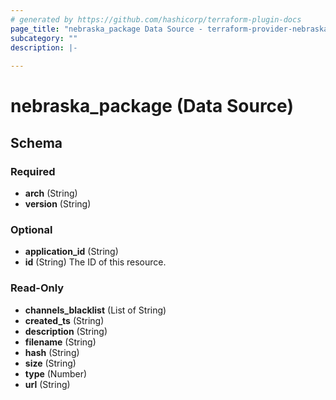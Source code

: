 ```yaml
---
# generated by https://github.com/hashicorp/terraform-plugin-docs
page_title: "nebraska_package Data Source - terraform-provider-nebraska"
subcategory: ""
description: |-
  
---
```


# nebraska_package (Data Source)





<!-- schema generated by tfplugindocs -->
## Schema

### Required

- **arch** (String)
- **version** (String)

### Optional

- **application_id** (String)
- **id** (String) The ID of this resource.

### Read-Only

- **channels_blacklist** (List of String)
- **created_ts** (String)
- **description** (String)
- **filename** (String)
- **hash** (String)
- **size** (String)
- **type** (Number)
- **url** (String)


